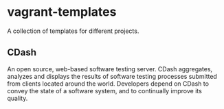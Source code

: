 vagrant-templates
=================

A collection of templates for different projects.

## CDash

 An open source, web-based software testing server. CDash aggregates, analyzes and displays the results of software testing processes submitted from clients located around the world. Developers depend on CDash to convey the state of a software system, and to continually improve its quality.
 